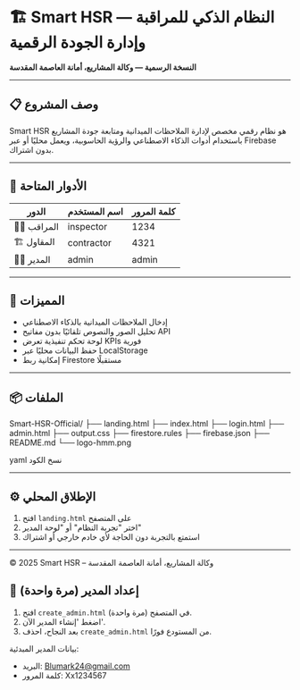# 🏗️ Smart HSR — النظام الذكي للمراقبة وإدارة الجودة الرقمية

**النسخة الرسمية — وكالة المشاريع، أمانة العاصمة المقدسة**

---

## 📋 وصف المشروع
Smart HSR هو نظام رقمي مخصص لإدارة الملاحظات الميدانية ومتابعة جودة المشاريع
باستخدام أدوات الذكاء الاصطناعي والرؤية الحاسوبية، ويعمل محليًا أو عبر Firebase بدون اشتراك.

---

## 👥 الأدوار المتاحة
| الدور | اسم المستخدم | كلمة المرور |
|-------|----------------|--------------|
| 👷‍♂️ المراقب | inspector | 1234 |
| 🏗️ المقاول | contractor | 4321 |
| 🧑‍💼 المدير | admin | admin |

---

## 🧠 المميزات
- إدخال الملاحظات الميدانية بالذكاء الاصطناعي  
- تحليل الصور والنصوص تلقائيًا بدون مفاتيح API  
- لوحة تحكم تنفيذية تعرض KPIs فورية  
- حفظ البيانات محليًا عبر LocalStorage  
- إمكانية ربط Firestore مستقبلًا

---

## 📦 الملفات
Smart-HSR-Official/
├── landing.html
├── index.html
├── login.html
├── admin.html
├── output.css
├── firestore.rules
├── firebase.json
├── README.md
└── logo-hmm.png

yaml
نسخ الكود

---

## ⚙️ الإطلاق المحلي
1. افتح `landing.html` على المتصفح  
2. اختر "تجربة النظام" أو "لوحة المدير"  
3. استمتع بالتجربة دون الحاجة لأي خادم خارجي أو اشتراك

---

© 2025 Smart HSR – وكالة المشاريع، أمانة العاصمة المقدسة

## 🔐 إعداد المدير (مرة واحدة)

1. افتح `create_admin.html` في المتصفح (مرة واحدة).
2. اضغط 'إنشاء المدير الآن'.
3. بعد النجاح، احذف `create_admin.html` من المستودع فورًا.

بيانات المدير المبدئية:
- البريد: Blumark24@gmail.com
- كلمة المرور: Xx1234567
